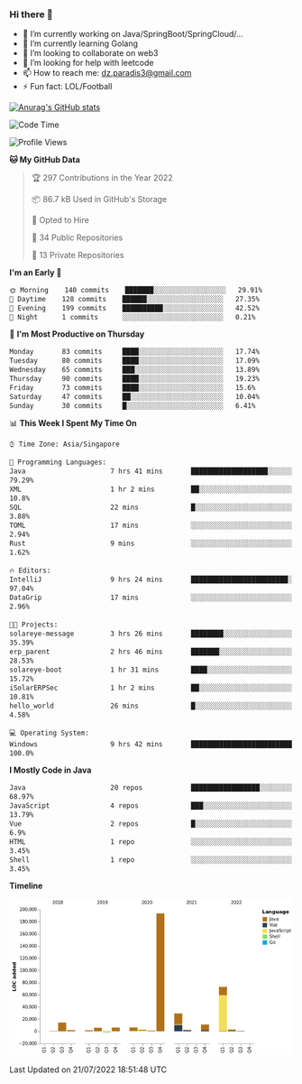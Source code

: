 ### Hi there 👋

- 🔭 I’m currently working on Java/SpringBoot/SpringCloud/...
- 🌱 I’m currently learning Golang
- 👯 I’m looking to collaborate on web3
- 🤔 I’m looking for help with leetcode
- 📫 How to reach me: dz.paradis3@gmail.com
- ⚡ Fun fact: LOL/Football

[![Anurag's GitHub stats](https://github-readme-stats.vercel.app/api?username=xiumu2017&show_icons=true&theme=radical)](https://github.com/anuraghazra/github-readme-stats)

<!--
**xiumu2017/xiumu2017** is a ✨ _special_ ✨ repository because its `README.md` (this file) appears on your GitHub profile.

Here are some ideas to get you started:

- 🔭 I’m currently working on ...
- 🌱 I’m currently learning ...
- 👯 I’m looking to collaborate on ...
- 🤔 I’m looking for help with ...
- 💬 Ask me about ...
- 📫 How to reach me: ...
- 😄 Pronouns: ...
- ⚡ Fun fact: ...
-->

<!--START_SECTION:waka-->
![Code Time](http://img.shields.io/badge/Code%20Time-0%20secs-blue)

![Profile Views](http://img.shields.io/badge/Profile%20Views-0-blue)

**🐱 My GitHub Data** 

> 🏆 297 Contributions in the Year 2022
 > 
> 📦 86.7 kB Used in GitHub's Storage 
 > 
> 💼 Opted to Hire
 > 
> 📜 34 Public Repositories 
 > 
> 🔑 13 Private Repositories  
 > 
**I'm an Early 🐤** 

```text
🌞 Morning    140 commits    ███████░░░░░░░░░░░░░░░░░░   29.91% 
🌆 Daytime    128 commits    ██████░░░░░░░░░░░░░░░░░░░   27.35% 
🌃 Evening    199 commits    ██████████░░░░░░░░░░░░░░░   42.52% 
🌙 Night      1 commits      ░░░░░░░░░░░░░░░░░░░░░░░░░   0.21%

```
📅 **I'm Most Productive on Thursday** 

```text
Monday       83 commits     ████░░░░░░░░░░░░░░░░░░░░░   17.74% 
Tuesday      80 commits     ████░░░░░░░░░░░░░░░░░░░░░   17.09% 
Wednesday    65 commits     ███░░░░░░░░░░░░░░░░░░░░░░   13.89% 
Thursday     90 commits     ████░░░░░░░░░░░░░░░░░░░░░   19.23% 
Friday       73 commits     ████░░░░░░░░░░░░░░░░░░░░░   15.6% 
Saturday     47 commits     ██░░░░░░░░░░░░░░░░░░░░░░░   10.04% 
Sunday       30 commits     █░░░░░░░░░░░░░░░░░░░░░░░░   6.41%

```


📊 **This Week I Spent My Time On** 

```text
⌚︎ Time Zone: Asia/Singapore

💬 Programming Languages: 
Java                     7 hrs 41 mins       ███████████████████░░░░░░   79.29% 
XML                      1 hr 2 mins         ██░░░░░░░░░░░░░░░░░░░░░░░   10.8% 
SQL                      22 mins             █░░░░░░░░░░░░░░░░░░░░░░░░   3.88% 
TOML                     17 mins             ░░░░░░░░░░░░░░░░░░░░░░░░░   2.94% 
Rust                     9 mins              ░░░░░░░░░░░░░░░░░░░░░░░░░   1.62%

🔥 Editors: 
IntelliJ                 9 hrs 24 mins       ████████████████████████░   97.04% 
DataGrip                 17 mins             ░░░░░░░░░░░░░░░░░░░░░░░░░   2.96%

🐱‍💻 Projects: 
solareye-message         3 hrs 26 mins       ████████░░░░░░░░░░░░░░░░░   35.39% 
erp_parent               2 hrs 46 mins       ███████░░░░░░░░░░░░░░░░░░   28.53% 
solareye-boot            1 hr 31 mins        ████░░░░░░░░░░░░░░░░░░░░░   15.72% 
iSolarERPSec             1 hr 2 mins         ██░░░░░░░░░░░░░░░░░░░░░░░   10.81% 
hello_world              26 mins             █░░░░░░░░░░░░░░░░░░░░░░░░   4.58%

💻 Operating System: 
Windows                  9 hrs 42 mins       █████████████████████████   100.0%

```

**I Mostly Code in Java** 

```text
Java                     20 repos            █████████████████░░░░░░░░   68.97% 
JavaScript               4 repos             ███░░░░░░░░░░░░░░░░░░░░░░   13.79% 
Vue                      2 repos             █░░░░░░░░░░░░░░░░░░░░░░░░   6.9% 
HTML                     1 repo              ░░░░░░░░░░░░░░░░░░░░░░░░░   3.45% 
Shell                    1 repo              ░░░░░░░░░░░░░░░░░░░░░░░░░   3.45%

```


**Timeline**

![Chart not found](https://raw.githubusercontent.com/xiumu2017/xiumu2017/main/charts/bar_graph.png) 


 Last Updated on 21/07/2022 18:51:48 UTC
<!--END_SECTION:waka-->
